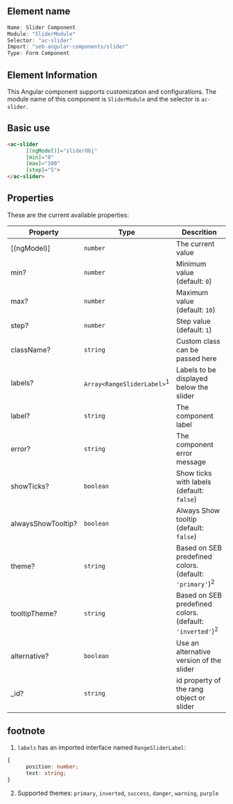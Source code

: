 ## Element name
```javascript
Name: Slider Component
Module: "SliderModule"
Selector: "ac-slider"
Import: "seb-angular-components/slider"
Type: Form Component
```

## Element Information 
This Angular component supports customization and configurations. The module name of this component is `SliderModule` and the selector is `ac-slider`.

## Basic use
```html
<ac-slider
      [(ngModel)]="sliderObj"
      [min]="0"
      [max]="100"
      [step]="5">
</ac-slider>      
```

## Properties
These are the current available properties:

| Property           | Type                                  | Descrition                                                          |
| ------------------ | ------------------------------------- | ------------------------------------------------------------------- |
| [(ngModel)]        | `number`                              | The current value                                                   |
| min?               | `number`                              | Minimum value (default: `0`)                                        |
| max?               | `number`                              | Maximum value (default: `10`)                                       |
| step?              | `number`                              | Step value (default: `1`)                                           |
| className?         | `string`                              | Custom class can be passed here                                     |
| labels?            | `Array<RangeSliderLabel>`<sup>1</sup> | Labels to be displayed below the slider                             |
| label?             | `string`                              | The component label                                                 |
| error?             | `string`                              | The component error message                                         |
| showTicks?         | `boolean`                             | Show ticks with labels (default: `false`)                           |
| alwaysShowTooltip? | `boolean`                             | Always Show tooltip (default: `false`)                              |
| theme?             | `string`                              | Based on SEB predefined colors. (default: `'primary'`)<sup>2</sup>  |
| tooltipTheme?      | `string`                              | Based on SEB predefined colors. (default: `'inverted'`)<sup>2</sup> |
| alternative?       | `boolean`                             | Use an alternative version of the slider                            |
| _id?          | `string`                              | id property of the rang object or slider                            |

## footnote
1. `labels` has an imported interface named `RangeSliderLabel`:
```typescript
{
      position: number;
      text: string;
}
```
2. Supported themes: `primary`, `inverted`, `success`, `danger`, `warning`, `purple`